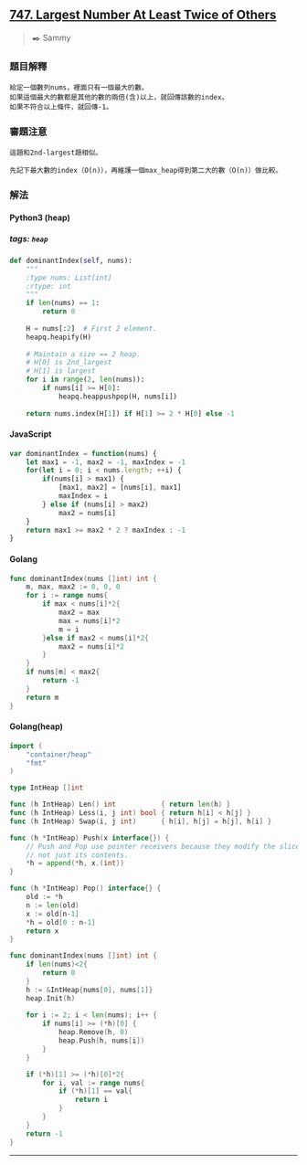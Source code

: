 ## [747. Largest Number At Least Twice of Others](https://leetcode.com/problems/largest-number-at-least-twice-of-others/)
> :black_nib: Sammy
### 題目解釋
    給定一個數列nums，裡面只有一個最大的數。
    如果這個最大的數都是其他的數的兩倍(含)以上，就回傳該數的index。
    如果不符合以上條件，就回傳-1。
### 審題注意
    這題和2nd-largest題相似。
    
    先記下最大數的index（O(n)），再維護一個max_heap得到第二大的數（O(n)）做比較。
### 解法
#### Python3 (heap)
##### tags: `heap`
```python
def dominantIndex(self, nums):
    """
    :type nums: List[int]
    :rtype: int
    """
    if len(nums) == 1:
        return 0
    
    H = nums[:2]  # First 2 element.
    heapq.heapify(H)
    
    # Maintain a size == 2 heap.
    # H[0] is 2nd_largest
    # H[1] is largest
    for i in range(2, len(nums)):
        if nums[i] >= H[0]:
            heapq.heappushpop(H, nums[i])
    
    return nums.index(H[1]) if H[1] >= 2 * H[0] else -1
```

#### JavaScript
```javascript
var dominantIndex = function(nums) {
    let max1 = -1, max2 = -1, maxIndex = -1
    for(let i = 0; i < nums.length; ++i) {
        if(nums[i] > max1) {
            [max1, max2] = [nums[i], max1]
            maxIndex = i
        } else if (nums[i] > max2)
            max2 = nums[i]
    }
    return max1 >= max2 * 2 ? maxIndex : -1
}
```
#### Golang
```go
func dominantIndex(nums []int) int {
    m, max, max2 := 0, 0, 0
    for i := range nums{
        if max < nums[i]*2{
            max2 = max
            max = nums[i]*2
            m = i
        }else if max2 < nums[i]*2{
            max2 = nums[i]*2
        }
    }
    if nums[m] < max2{
        return -1
    }
    return m
}
```
#### Golang(heap)
```go
import (
	"container/heap"
	"fmt"
)

type IntHeap []int

func (h IntHeap) Len() int           { return len(h) }
func (h IntHeap) Less(i, j int) bool { return h[i] < h[j] }
func (h IntHeap) Swap(i, j int)      { h[i], h[j] = h[j], h[i] }

func (h *IntHeap) Push(x interface{}) {
	// Push and Pop use pointer receivers because they modify the slice's length,
	// not just its contents.
	*h = append(*h, x.(int))
}

func (h *IntHeap) Pop() interface{} {
	old := *h
	n := len(old)
	x := old[n-1]
	*h = old[0 : n-1]
	return x
}

func dominantIndex(nums []int) int {
    if len(nums)<2{
        return 0
    }
	h := &IntHeap{nums[0], nums[1]}
	heap.Init(h)
    
	for i := 2; i < len(nums); i++ {
		if nums[i] >= (*h)[0] {
			heap.Remove(h, 0)
			heap.Push(h, nums[i])
		}
	}

	if (*h)[1] >= (*h)[0]*2{
        for i, val := range nums{
            if (*h)[1] == val{
                return i
            }
        }
	}
	return -1
}
```
---
